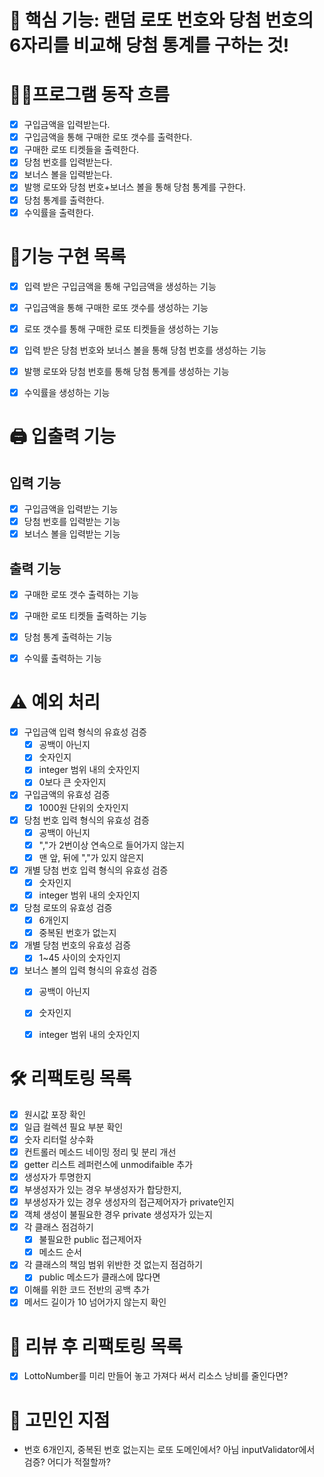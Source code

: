 # 📌 핵심 기능: 랜덤 로또 번호와 당첨 번호의 6자리를 비교해 당첨 통계를 구하는 것!

# 👩‍💻프로그램 동작 흐름
- [x] 구입금액을 입력받는다.
- [x] 구입금액을 통해 구매한 로또 갯수를 출력한다.
- [x] 구매한 로또 티켓들을 출력한다.
- [x] 당첨 번호를 입력받는다.
- [x] 보너스 볼을 입력받는다.
- [x] 발행 로또와 당첨 번호+보너스 볼을 통해 당첨 통계를 구한다.
- [x] 당첨 통계를 출력한다.
- [x] 수익률을 출력한다.

# 📝기능 구현 목록
- [x] 입력 받은 구입금액을 통해 구입금액을 생성하는 기능
- [x] 구입금액을 통해 구매한 로또 갯수를 생성하는 기능
- [x] 로또 갯수를 통해 구매한 로또 티켓들을 생성하는 기능
- [x] 입력 받은 당첨 번호와 보너스 볼을 통해 당첨 번호를 생성하는 기능
- [x] 발행 로또와 당첨 번호를 통해 당첨 통계를 생성하는 기능
- [x] 수익률을 생성하는 기능


# 🖨️ 입출력 기능

## 입력 기능

- [x] 구입금액을 입력받는 기능
- [x] 당첨 번호를 입력받는 기능
- [x] 보너스 볼을 입력받는 기능

## 출력 기능

- [x] 구매한 로또 갯수 출력하는 기능
- [x] 구매한 로또 티켓들 출력하는 기능
- [x] 당첨 통계 출력하는 기능
- [x] 수익률 출력하는 기능


#  ⚠️ 예외 처리
- [x] 구입금액 입력 형식의 유효성 검증
  - [x] 공백이 아닌지
  - [x] 숫자인지
  - [x] integer 범위 내의 숫자인지
  - [x] 0보다 큰 숫자인지

- [x] 구입금액의 유효성 검증
  - [x] 1000원 단위의 숫자인지

- [x] 당첨 번호 입력 형식의 유효성 검증
  - [x] 공백이 아닌지
  - [x] ","가 2번이상 연속으로 들어가지 않는지
  - [x] 맨 앞, 뒤에 ","가 있지 않은지

- [x] 개별 당첨 번호 입력 형식의 유효성 검증
  - [x] 숫자인지
  - [x] integer 범위 내의 숫자인지

- [x] 당첨 로또의 유효성 검증
  - [x] 6개인지
  - [x] 중복된 번호가 없는지

- [x] 개별 당첨 번호의 유효성 검증
  - [x] 1~45 사이의 숫자인지

- [x] 보너스 볼의 입력 형식의 유효성 검증
  - [x] 공백이 아닌지
  - [x] 숫자인지
  - [x] integer 범위 내의 숫자인지


# 🛠 리팩토링 목록
- [x] 원시값 포장 확인
- [x] 일급 컬렉션 필요 부분 확인
- [x] 숫자 리터럴 상수화
- [x] 컨트롤러 메소드 네이밍 정리 및 분리 개선
- [x] getter 리스트 레퍼런스에 unmodifaible 추가
- [x] 생성자가 투명한지
- [x] 부생성자가 있는 경우 부생성자가 합당한지,
- [x] 부생성자가 있는 경우 생성자의 접근제어자가 private인지
- [x] 객체 생성이 불필요한 경우 private 생성자가 있는지
- [x] 각 클래스 점검하기
    - [x] 불필요한 public 접근제어자
    - [x] 메소드 순서
- [x] 각 클래스의 책임 범위 위반한 것 없는지 점검하기
    - [x] public 메소드가 클래스에 많다면 
- [x] 이해를 위한 코드 전반의 공백 추가
- [x] 메서드 길이가 10 넘어가지 않는지 확인 

# 🔨 리뷰 후 리팩토링 목록
- [x] LottoNumber를 미리 만들어 놓고 가져다 써서 리소스 낭비를 줄인다면?


# 🧐 고민인 지점
- 번호 6개인지, 중복된 번호 없는지는 로또 도메인에서? 아님 inputValidator에서 검증? 어디가 적절할까?
